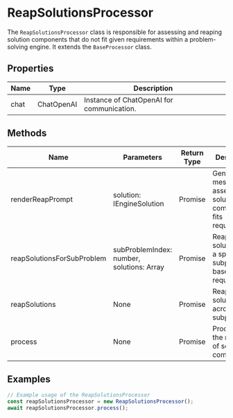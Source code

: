 # ReapSolutionsProcessor

The `ReapSolutionsProcessor` class is responsible for assessing and reaping solution components that do not fit given requirements within a problem-solving engine. It extends the `BaseProcessor` class.

## Properties

| Name     | Type                | Description                                   |
|----------|---------------------|-----------------------------------------------|
| chat     | ChatOpenAI          | Instance of ChatOpenAI for communication.     |

## Methods

| Name                        | Parameters                          | Return Type | Description                                                                 |
|-----------------------------|-------------------------------------|-------------|-----------------------------------------------------------------------------|
| renderReapPrompt            | solution: IEngineSolution           | Promise     | Generates messages for assessing if a solution component fits requirements. |
| reapSolutionsForSubProblem  | subProblemIndex: number, solutions: Array<IEngineSolution> | Promise<void> | Reaps solutions for a specific subproblem based on requirements.            |
| reapSolutions               | None                                | Promise<void> | Reaps solutions across all subproblems.                                     |
| process                     | None                                | Promise<void> | Processes the reaping of solution components.                               |

## Examples

```typescript
// Example usage of the ReapSolutionsProcessor
const reapSolutionsProcessor = new ReapSolutionsProcessor();
await reapSolutionsProcessor.process();
```